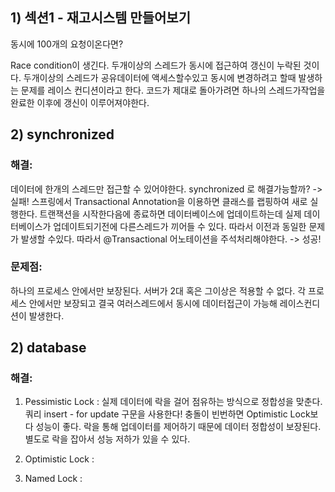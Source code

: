 ## 1) 섹션1 - 재고시스템 만들어보기
동시에 100개의 요청이온다면?

Race condition이 생긴다. 
두개이상의  스레드가 동시에 접근하여 갱신이 누락된 것이다. 두개이상의 스레드가 공유데이터에 액세스할수있고 동시에 변경하려고 할때 발생하는 문제를 레이스 컨디션이라고 한다. 
코드가 제대로 돌아가려면 하나의 스레드가작업을 완료한 이후에 갱신이 이루어져야한다.

## 2) synchronized
### 해결:
데이터에 한개의 스레드만 접근할 수 있어야한다.
synchronized 로 해결가능할까? -> 실패!
스프링에서 Transactional Annotation을 이용하면 클래스를 랩핑하여 새로 실행한다.
트랜잭션을 시작한다음에 종료하면 데이터베이스에 업데이트하는데
실제 데이터베이스가 업데이트되기전에 다른스레드가 끼어들 수 있다.
따라서 이전과 동일한 문제가 발생할 수있다.
따라서 @Transactional 어노테이션을 주석처리해야한다. -> 성공!

### 문제점:
하나의 프로세스 안에서만 보장된다. 서버가 2대 혹은 그이상은 적용할 수 없다.
각 프로세스 안에서만 보장되고 결국 여러스레드에서 동시에 데이터접근이 가능해 레이스컨디션이 발생한다.

## 2) database 
### 해결: 
1) Pessimistic Lock : 실제 데이터에 락을 걸어 점유하는 방식으로 정합성을 맞춘다.
    쿼리 insert - for update 구문을 사용한다!
    충돌이 빈번하면 Optimistic Lock보다 성능이 좋다.
    락을 통해 업데이터를 제어하기 때문에 데이터 정합성이 보장된다.
    별도로 락을 잡아서 성능 저하가 있을 수 있다.
2) Optimistic Lock  :
    
3) Named Lock :
